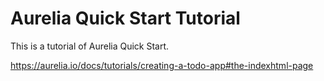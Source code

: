 # Aurelia Quick Start Tutorial
This is a tutorial of Aurelia Quick Start.

https://aurelia.io/docs/tutorials/creating-a-todo-app#the-indexhtml-page
